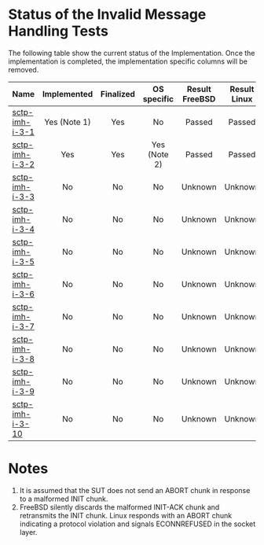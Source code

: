 # Status of the Invalid Message Handling Tests

The following table show the current status of the Implementation. Once the implementation is completed, the implementation specific columns will be removed.

| Name                                  | Implemented | Finalized | OS specific | Result FreeBSD | Result Linux |
|:--------------------------------------|:-----------:|:---------:|:-----------:|:--------------:|:------------:|
|[sctp-imh-i-3-1](sctp-imh-i-3-1.pkt)   | Yes (Note 1)| Yes       | No          | Passed         | Passed       |
|[sctp-imh-i-3-2](sctp-imh-i-3-2.pkt)   | Yes         | Yes       | Yes (Note 2)| Passed         | Passed       |
|[sctp-imh-i-3-3](sctp-imh-i-3-3.pkt)   | No          | No        | No          | Unknown        | Unknown      |
|[sctp-imh-i-3-4](sctp-imh-i-3-4.pkt)   | No          | No        | No          | Unknown        | Unknown      |
|[sctp-imh-i-3-5](sctp-imh-i-3-5.pkt)   | No          | No        | No          | Unknown        | Unknown      |
|[sctp-imh-i-3-6](sctp-imh-i-3-6.pkt)   | No          | No        | No          | Unknown        | Unknown      |
|[sctp-imh-i-3-7](sctp-imh-i-3-7.pkt)   | No          | No        | No          | Unknown        | Unknown      |
|[sctp-imh-i-3-8](sctp-imh-i-3-8.pkt)   | No          | No        | No          | Unknown        | Unknown      |
|[sctp-imh-i-3-9](sctp-imh-i-3-9.pkt)   | No          | No        | No          | Unknown        | Unknown      |
|[sctp-imh-i-3-10](sctp-imh-i-3-10.pkt) | No          | No        | No          | Unknown        | Unknown      |

# Notes
1. It is assumed that the SUT does not send an ABORT chunk in response to a malformed INIT chunk.
2. FreeBSD silently discards the malformed INIT-ACK chunk and retransmits the INIT chunk. Linux responds with an ABORT chunk indicating a protocol violation and signals ECONNREFUSED in the socket layer.
